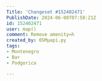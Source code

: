 ```yaml
---
Title: 'Changeset #152402471'
PublishDate: 2024-06-08T07:50:21Z
id: 152402471
user: map()
comment: Remove amenity=h
created_by: OSMμapi.py
tags:
- Montenegro
- Bar
- Podgorica

---
```


